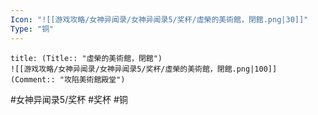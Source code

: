 ```yaml
---
Icon: "![[游戏攻略/女神异闻录/女神异闻录5/奖杯/虛榮的美術館，閉館.png|30]]"
Type: "铜"
---
```

```ad-common-bronze-trophy
title: (Title:: "虛榮的美術館，閉館")
![[游戏攻略/女神异闻录/女神异闻录5/奖杯/虛榮的美術館，閉館.png|100]]
(Comment:: "攻陷美術館殿堂")
```

#女神异闻录5/奖杯 #奖杯 #铜
